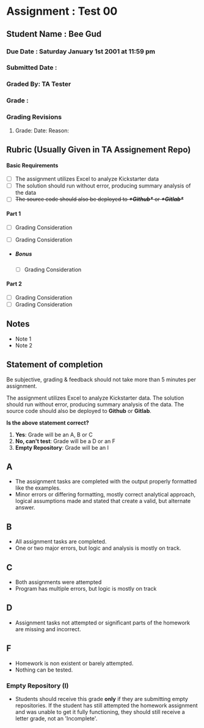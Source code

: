 # Assignment :  Test 00

## Student Name : Bee Gud

### Due Date :  Saturday January 1st 2001 at 11:59 pm

### Submitted Date : <submit>

### Graded By: TA Tester

### Grade : <grade>

### Grading Revisions

1. Grade:<newGrade> Date: <date> Reason: <reason>

## Rubric (Usually Given in TA Assignement Repo)

#### Basic Requirements

- [ ] The assignment utilizes Excel to analyze Kickstarter data
- [ ] The solution should run without error, producing summary analysis of the data
- [ ] ~~The source code should also be deployed to ***\*Github\**** or ***\*Gitlab\****~~

#### Part 1

- [ ] Grading Consideration

- [ ] Grading Consideration

- ##### Bonus

  - [ ] Grading Consideration

#### Part 2

- [ ] Grading Consideration
- [ ] Grading Consideration

## Notes

- Note 1
- Note 2

## Statement of completion

Be subjective, grading & feedback should not take more than 5 minutes per assignment.

The assignment utilizes Excel to analyze Kickstarter data. The solution should run without error, producing summary analysis of the data. The source code should also be deployed to **Github** or **Gitlab**.

**Is the above statement correct?**

1. **Yes**: Grade will be an A, B or C
2. **No, can't test**: Grade will be a D or an  F
3. **Empty Repository**: Grade will be an I

## A

- The assignment tasks are completed with the output properly formatted like the examples.
- Minor errors or differing formatting, mostly correct analytical approach, logical assumptions made and stated that create a valid, but alternate answer.

## B

- All assignment tasks are completed.
- One or two major errors, but logic and analysis is mostly on track.

## C

- Both assignments were attempted
- Program has multiple errors, but logic is mostly on track

## D

- Assignment tasks not attempted or significant parts of the homework are missing and incorrect.

## F

- Homework is non existent or barely attempted.
- Nothing can be tested.

### Empty Repository (I)

- Students should receive this grade **only** if they are submitting empty repositories. If the student has still attempted the homework assignment and was unable to get it fully functioning, they should still receive a letter grade, not an 'Incomplete'.

